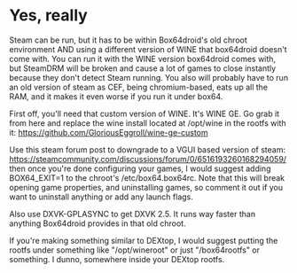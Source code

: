 # Yes, really

Steam can be run, but it has to be within Box64droid's old chroot environment AND using a different version of WINE that box64droid doesn't come with. You can run it with the WINE version box64droid comes with, but SteamDRM will be broken and cause a lot of games to close instantly because they don't detect Steam running.
You also will probably have to run an old version of steam as CEF, being chromium-based, eats up all the RAM, and it makes it even worse if you run it under box64.

First off, you'll need that custom version of WINE. It's WINE GE. Go grab it from here and replace the wine install located at /opt/wine in the rootfs with it: https://github.com/GloriousEggroll/wine-ge-custom

Use this steam forum post to downgrade to a VGUI based version of steam: https://steamcommunity.com/discussions/forum/0/6516193260168294059/
then once you're done configuring your games, I would suggest adding BOX64_EXIT=1 to the chroot's /etc/box64.box64rc.
Note that this will break opening game properties, and uninstalling games, so comment it out if you want to uninstall anything or add any launch flags.

Also use DXVK-GPLASYNC to get DXVK 2.5. It runs way faster than anything Box64droid provides in that old chroot.

If you're making something similar to DEXtop, I would suggest putting the rootfs under something like "/opt/wineroot" or just "/box64rootfs" or something. I dunno, somewhere inside your DEXtop rootfs.
